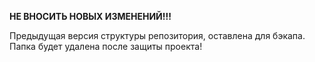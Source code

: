 **НЕ ВНОСИТЬ НОВЫХ ИЗМЕНЕНИЙ!!!** 

Предыдущая версия структуры репозитория, оставлена для бэкапа. Папка будет удалена после защиты проекта!  
